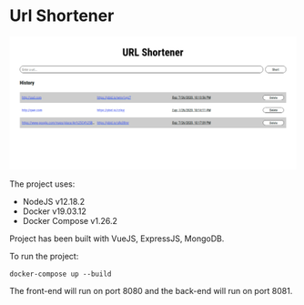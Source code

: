 # Url Shortener

![The project's screenshot.](ss/ss.png)

The project uses:
- NodeJS v12.18.2
- Docker v19.03.12
- Docker Compose v1.26.2

Project has been built with VueJS, ExpressJS, MongoDB.

To run the project:
```
docker-compose up --build
```

The front-end will run on port 8080 and the back-end will run on port 8081.

